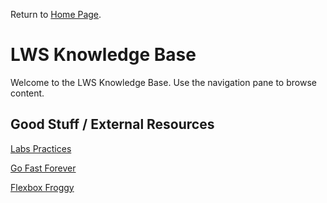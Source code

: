 Return to [Home Page](https://lakewingrasoftware.azureedge.net).

# LWS Knowledge Base

Welcome to the LWS Knowledge Base. Use the navigation pane to browse content.

## Good Stuff / External Resources

[Labs Practices](https://labspractices.com/)

[Go Fast Forever](https://blogs.vmware.com/tanzu/why-tdd/)

[Flexbox Froggy](https://flexboxfroggy.com/)
